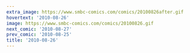 ```yaml
---
extra_image: https://www.smbc-comics.com/comics/20100826after.gif
hovertext: '2010-08-26'
image: https://www.smbc-comics.com/comics/20100826.gif
next_comic: '2010-08-27'
prev_comic: '2010-08-25'
title: '2010-08-26'
---
```


